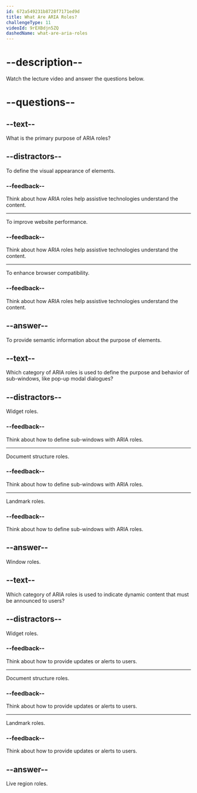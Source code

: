 ```yaml
---
id: 672a549231b8728f7171ed9d
title: What Are ARIA Roles?
challengeType: 11
videoId: 9rEXBdjn5ZQ
dashedName: what-are-aria-roles
---
```


# --description--

Watch the lecture video and answer the questions below.

# --questions--

## --text--

What is the primary purpose of ARIA roles?

## --distractors--

To define the visual appearance of elements.

### --feedback--

Think about how ARIA roles help assistive technologies understand the content.

---

To improve website performance.

### --feedback--

Think about how ARIA roles help assistive technologies understand the content.

---

To enhance browser compatibility.

### --feedback--

Think about how ARIA roles help assistive technologies understand the content.

## --answer--

To provide semantic information about the purpose of elements.

## --text--

Which category of ARIA roles is used to define the purpose and behavior of sub-windows, like pop-up modal dialogues?

## --distractors--

Widget roles.

### --feedback--

Think about how to define sub-windows with ARIA roles.

---

Document structure roles.

### --feedback--

Think about how to define sub-windows with ARIA roles.

---

Landmark roles.

### --feedback--

Think about how to define sub-windows with ARIA roles.

## --answer--

Window roles.

## --text--

Which category of ARIA roles is used to indicate dynamic content that must be announced to users?

## --distractors--

Widget roles.

### --feedback--

Think about how to provide updates or alerts to users.

---

Document structure roles.

### --feedback--

Think about how to provide updates or alerts to users.

---

Landmark roles.

### --feedback--

Think about how to provide updates or alerts to users.

## --answer--

Live region roles.

